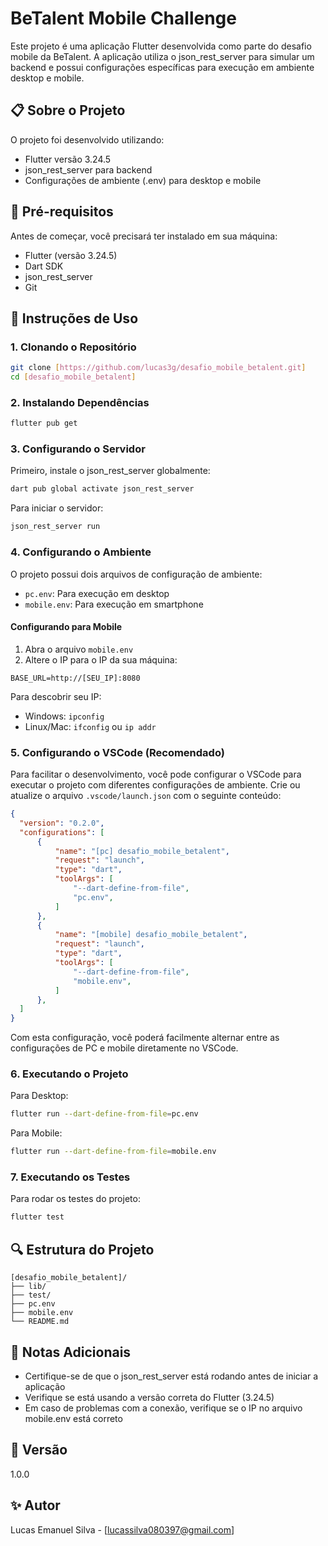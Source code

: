 # BeTalent Mobile Challenge

Este projeto é uma aplicação Flutter desenvolvida como parte do desafio mobile da BeTalent. A aplicação utiliza o json_rest_server para simular um backend e possui configurações específicas para execução em ambiente desktop e mobile.

## 📋 Sobre o Projeto

O projeto foi desenvolvido utilizando:
- Flutter versão 3.24.5
- json_rest_server para backend
- Configurações de ambiente (.env) para desktop e mobile

## 🔧 Pré-requisitos

Antes de começar, você precisará ter instalado em sua máquina:

- Flutter (versão 3.24.5)
- Dart SDK
- json_rest_server
- Git

## 🚀 Instruções de Uso

### 1. Clonando o Repositório

```bash
git clone [https://github.com/lucas3g/desafio_mobile_betalent.git]
cd [desafio_mobile_betalent]
```

### 2. Instalando Dependências

```bash
flutter pub get
```

### 3. Configurando o Servidor

Primeiro, instale o json_rest_server globalmente:

```bash
dart pub global activate json_rest_server
```

Para iniciar o servidor:

```bash
json_rest_server run
```

### 4. Configurando o Ambiente

O projeto possui dois arquivos de configuração de ambiente:

- `pc.env`: Para execução em desktop
- `mobile.env`: Para execução em smartphone

#### Configurando para Mobile

1. Abra o arquivo `mobile.env`
2. Altere o IP para o IP da sua máquina:
```env
BASE_URL=http://[SEU_IP]:8080
```

Para descobrir seu IP:
- Windows: `ipconfig`
- Linux/Mac: `ifconfig` ou `ip addr`

### 5. Configurando o VSCode (Recomendado)

Para facilitar o desenvolvimento, você pode configurar o VSCode para executar o projeto com diferentes configurações de ambiente. Crie ou atualize o arquivo `.vscode/launch.json` com o seguinte conteúdo:

```json
{
  "version": "0.2.0",
  "configurations": [
      {
          "name": "[pc] desafio_mobile_betalent",
          "request": "launch",
          "type": "dart",
          "toolArgs": [
              "--dart-define-from-file",
              "pc.env",
          ]
      },
      {
          "name": "[mobile] desafio_mobile_betalent",
          "request": "launch",
          "type": "dart",
          "toolArgs": [
              "--dart-define-from-file",
              "mobile.env",
          ]
      },
  ]
}
```

Com esta configuração, você poderá facilmente alternar entre as configurações de PC e mobile diretamente no VSCode.

### 6. Executando o Projeto

Para Desktop:
```bash
flutter run --dart-define-from-file=pc.env
```

Para Mobile:
```bash
flutter run --dart-define-from-file=mobile.env
```

### 7. Executando os Testes

Para rodar os testes do projeto:

```bash
flutter test
```

## 🔍 Estrutura do Projeto

```
[desafio_mobile_betalent]/
├── lib/
├── test/
├── pc.env
├── mobile.env
└── README.md
```

## 📝 Notas Adicionais

- Certifique-se de que o json_rest_server está rodando antes de iniciar a aplicação
- Verifique se está usando a versão correta do Flutter (3.24.5)
- Em caso de problemas com a conexão, verifique se o IP no arquivo mobile.env está correto

## 📱 Versão

1.0.0

## ✨ Autor

Lucas Emanuel Silva - [lucassilva080397@gmail.com]

